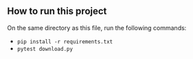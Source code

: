 ## How to run this project

On the same directory as this file, run the following commands:

- `pip install -r requirements.txt`
- `pytest download.py`
